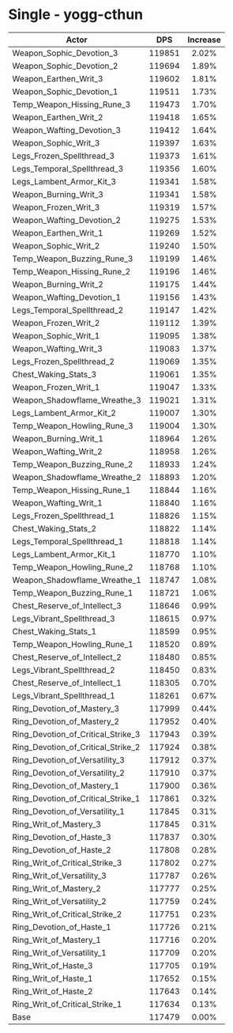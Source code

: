 # Single - yogg-cthun
| Actor | DPS | Increase |
|---|:---:|:---:|
|Weapon_Sophic_Devotion_3|119851|2.02%|
|Weapon_Sophic_Devotion_2|119694|1.89%|
|Weapon_Earthen_Writ_3|119602|1.81%|
|Weapon_Sophic_Devotion_1|119511|1.73%|
|Temp_Weapon_Hissing_Rune_3|119473|1.70%|
|Weapon_Earthen_Writ_2|119418|1.65%|
|Weapon_Wafting_Devotion_3|119412|1.64%|
|Weapon_Sophic_Writ_3|119397|1.63%|
|Legs_Frozen_Spellthread_3|119373|1.61%|
|Legs_Temporal_Spellthread_3|119356|1.60%|
|Legs_Lambent_Armor_Kit_3|119341|1.58%|
|Weapon_Burning_Writ_3|119341|1.58%|
|Weapon_Frozen_Writ_3|119319|1.57%|
|Weapon_Wafting_Devotion_2|119275|1.53%|
|Weapon_Earthen_Writ_1|119269|1.52%|
|Weapon_Sophic_Writ_2|119240|1.50%|
|Temp_Weapon_Buzzing_Rune_3|119199|1.46%|
|Temp_Weapon_Hissing_Rune_2|119196|1.46%|
|Weapon_Burning_Writ_2|119175|1.44%|
|Weapon_Wafting_Devotion_1|119156|1.43%|
|Legs_Temporal_Spellthread_2|119147|1.42%|
|Weapon_Frozen_Writ_2|119112|1.39%|
|Weapon_Sophic_Writ_1|119095|1.38%|
|Weapon_Wafting_Writ_3|119083|1.37%|
|Legs_Frozen_Spellthread_2|119069|1.35%|
|Chest_Waking_Stats_3|119061|1.35%|
|Weapon_Frozen_Writ_1|119047|1.33%|
|Weapon_Shadowflame_Wreathe_3|119021|1.31%|
|Legs_Lambent_Armor_Kit_2|119007|1.30%|
|Temp_Weapon_Howling_Rune_3|119004|1.30%|
|Weapon_Burning_Writ_1|118964|1.26%|
|Weapon_Wafting_Writ_2|118958|1.26%|
|Temp_Weapon_Buzzing_Rune_2|118933|1.24%|
|Weapon_Shadowflame_Wreathe_2|118893|1.20%|
|Temp_Weapon_Hissing_Rune_1|118844|1.16%|
|Weapon_Wafting_Writ_1|118840|1.16%|
|Legs_Frozen_Spellthread_1|118826|1.15%|
|Chest_Waking_Stats_2|118822|1.14%|
|Legs_Temporal_Spellthread_1|118818|1.14%|
|Legs_Lambent_Armor_Kit_1|118770|1.10%|
|Temp_Weapon_Howling_Rune_2|118768|1.10%|
|Weapon_Shadowflame_Wreathe_1|118747|1.08%|
|Temp_Weapon_Buzzing_Rune_1|118721|1.06%|
|Chest_Reserve_of_Intellect_3|118646|0.99%|
|Legs_Vibrant_Spellthread_3|118615|0.97%|
|Chest_Waking_Stats_1|118599|0.95%|
|Temp_Weapon_Howling_Rune_1|118520|0.89%|
|Chest_Reserve_of_Intellect_2|118480|0.85%|
|Legs_Vibrant_Spellthread_2|118450|0.83%|
|Chest_Reserve_of_Intellect_1|118305|0.70%|
|Legs_Vibrant_Spellthread_1|118261|0.67%|
|Ring_Devotion_of_Mastery_3|117999|0.44%|
|Ring_Devotion_of_Mastery_2|117952|0.40%|
|Ring_Devotion_of_Critical_Strike_3|117943|0.39%|
|Ring_Devotion_of_Critical_Strike_2|117924|0.38%|
|Ring_Devotion_of_Versatility_3|117912|0.37%|
|Ring_Devotion_of_Versatility_2|117910|0.37%|
|Ring_Devotion_of_Mastery_1|117900|0.36%|
|Ring_Devotion_of_Critical_Strike_1|117861|0.32%|
|Ring_Devotion_of_Versatility_1|117845|0.31%|
|Ring_Writ_of_Mastery_3|117845|0.31%|
|Ring_Devotion_of_Haste_3|117837|0.30%|
|Ring_Devotion_of_Haste_2|117808|0.28%|
|Ring_Writ_of_Critical_Strike_3|117802|0.27%|
|Ring_Writ_of_Versatility_3|117787|0.26%|
|Ring_Writ_of_Mastery_2|117777|0.25%|
|Ring_Writ_of_Versatility_2|117759|0.24%|
|Ring_Writ_of_Critical_Strike_2|117751|0.23%|
|Ring_Devotion_of_Haste_1|117726|0.21%|
|Ring_Writ_of_Mastery_1|117716|0.20%|
|Ring_Writ_of_Versatility_1|117709|0.20%|
|Ring_Writ_of_Haste_3|117705|0.19%|
|Ring_Writ_of_Haste_1|117652|0.15%|
|Ring_Writ_of_Haste_2|117643|0.14%|
|Ring_Writ_of_Critical_Strike_1|117634|0.13%|
|Base|117479|0.00%|
